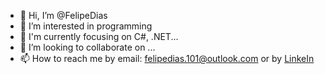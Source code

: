 - 👋 Hi, I’m @FelipeDias
- 👀 I’m interested in programming
- 🌱 I'm currently focusing on C#, .NET...
- 💞️ I’m looking to collaborate on ...
- 📫 How to reach me by email: felipedias.101@outlook.com or by [LinkeIn](https://www.linkedin.com/in/felipe-dias-377268250/)

<!---
BurgueS2/BurgueS2 is a ✨ special ✨ repository because its `README.md` (this file) appears on your GitHub profile.
You can click the Preview link to take a look at your changes.
--->
